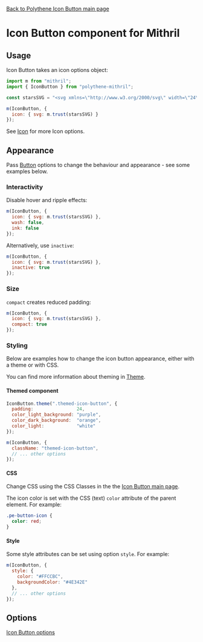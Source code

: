 [Back to Polythene Icon Button main page](IconButton.md)

# Icon Button component for Mithril



## Usage

Icon Button takes an icon options object:

~~~javascript
import m from "mithril";
import { IconButton } from "polythene-mithril";

const starsSVG = "<svg xmlns=\"http://www.w3.org/2000/svg\" width=\"24\" height=\"24\" viewBox=\"0 0 24 24\"><path d=\"M11.99 2C6.47 2 2 6.48 2 12s4.47 10 9.99 10C17.52 22 22 17.52 22 12S17.52 2 11.99 2zm4.24 16L12 15.45 7.77 18l1.12-4.81-3.73-3.23 4.92-.42L12 5l1.92 4.53 4.92.42-3.73 3.23L16.23 18z\"/></svg>";

m(IconButton, {
  icon: { svg: m.trust(starsSVG) }
});
~~~

See [Icon](Icon.md) for more Icon options.



## Appearance

Pass [Button](Button.md) options to change the behaviour and appearance - see some examples below.


### Interactivity

Disable hover and ripple effects:

~~~javascript
m(IconButton, {
  icon: { svg: m.trust(starsSVG) },
  wash: false,
  ink: false
});
~~~

Alternatively, use `inactive`:

~~~javascript
m(IconButton, {
  icon: { svg: m.trust(starsSVG) },
  inactive: true
});
~~~


### Size

`compact` creates reduced padding:

~~~javascript
m(IconButton, {
  icon: { svg: m.trust(starsSVG) },
  compact: true
});
~~~


### Styling

Below are examples how to change the icon button appearance, either with a theme or with CSS.

You can find more information about theming in [Theme](Theme.md).

#### Themed component

~~~javascript
IconButton.theme(".themed-icon-button", {
  padding:                24,
  color_light_background: "purple",
  color_dark_background:  "orange",
  color_light:            "white"
});

m(IconButton, {
  className: "themed-icon-button",
  // ... other options
});
~~~

#### CSS

Change CSS using the CSS Classes in the the [Icon Button main page](IconButton.md).

The icon color is set with the CSS (text) `color` attribute of the parent element. For example:

~~~css
.pe-button-icon {
  color: red;
}
~~~


#### Style

Some style attributes can be set using option `style`. For example:

~~~javascript
m(IconButton, {
  style: {
    color: "#FFCCBC",
    backgroundColor: "#4E342E"
  },
  // ... other options
});
~~~



## Options

[Icon Button options](IconButton.md)
